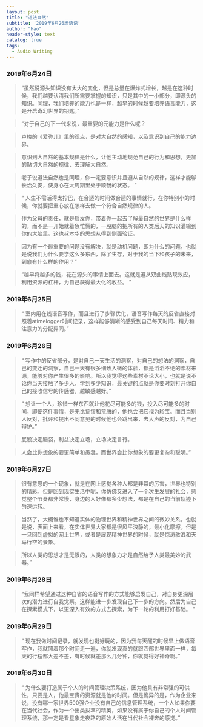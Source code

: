 ```yaml
---
layout: post
title: "道法自然"
subtitle: '2019年6月26周语记'
author: "Hao"
header-style: text
catalog: true
tags:
  - Audio Writing
---
```


### 2019年6月24日
> “虽然说源头知识没有太大的变化，但是总量在爆炸式增长，越是在这种时候，我们越要认清我们所需要掌握的知识，只是其中的一小部分，即源头的知识。同理，我们培养的能力也是一样，越早的时候越要培养语言能力，这是开启奇幻世界的钥匙。”

>“对于自己的下一代来说，最重要的元能力是什么呢？

>卢梭的《爱弥儿》里的观点，是对大自然的感知，以及意识到自己的能力边界。

>意识到大自然的基本规律是什么，让他主动地规范自己的行为和思想，更加的贴切大自然的规律，去理解大自然。

>老子说道法自然也是同理，你一定要意识并且遵从自然的规律，这样才能够长治久安，使身心在大周期里处于顺畅的状态。 ”

>“ 人生不需活得太拧巴，在合适的时间做合适的事情就行，在你特别小的时候，你就要把重心放在怎样去做一个符合自然规律的人。

>作为父母的责任，就是启发你，带着你一起去了解最自然的世界是什么样的，而不是一开始就着急忙慌的，一股脑的把所有的人类后天的知识灌输到你的大脑里。这也叔本华的思想从得到侧面验证。

>因为有一个最重要的问题没有解决，就是动机问题，即为什么的问题，也就是说我们为什么要学这么多东西，除了生存，对于我的当下和孩子的未来，到底有什么样的作用？”

>“越早将越多的钱，花在源头的事情上面去。这就是遵从双曲线贴现效应，利用资源的杠杆，为自己获得最大化的收益。 ”


### 2019年6月25日

>“ 室内用在线语音写作，而且进行了步骤优化，语音写作每天的反省直接对照着atimelogger时间记录，这样能够清晰的感受到自己每天时间、精力和注意力的分配异同。”


### 2019年6月26日

>“ 写作中的反省部分，是对自己一天生活的洞察，对自己的想法的洞察，自己的变迁的洞察，自己一天有很多细致入微的体验，都是滔滔不绝的素材来源，能够对你产生很多的影响。所以我觉得这些素材不论大小，也就是说不论你当天接触了多少人，学到多少知识，最关键的点就是你要时刻打开你自己的接收信号的传感器，越敏感越好。”

>“ 想让一个人，珍惜一样东西就让他花尽可能多的钱，投入尽可能多的时间，即便这件事情，是无比荒谬和荒唐的，他也会把它视为珍宝。而且当别人反对，批评和提出不同意见的时候他也会跳出来，去大声的反对，为自己辩护。”

> 屁股决定脑袋，利益决定立场，立场决定言行。

>人会比你想象的要更简单和愚蠢，而世界会比你想象的要更复杂和聪明。”


### 2019年6月27日

>很有意思的一个现象，就是在网上感觉各种人都是非常的厉害，世界也特别的精彩。但是回到现实生活中呢，你仿佛又进入了一个次生发展的社会，感觉整个节奏都非常慢，身边的人好像都多少想法，都是在自己的当前轨迹下匀速运转。

>当然了，大概谁也不知道实体的物理世界和精神世界之间的微妙关系。也就是说，表面上来看，在实体世界大家都是很风平浪静的，最小化摩擦。但是一旦回到虚拟的网上世界，或者是展现精神世界的时候，就是惊涛骇浪和天马行空的景象。

>所以人类的思想才是无限的，人类的想象力才是自然给予人类最美妙的武器。”


### 2019年6月28日

>“我同样希望通过这种自省的语音写作的方式能够启发自己，对自身更深层次的潜力进行自我觉察。这样能进一步发现自己下一步的方向。然后为自己在探索模式下，以更深入有效的方式去探索，为下一轮的利用打好基础。 ”


### 2019年6月29日

>“ 现在我做时间记录，就发现也挺好玩的，因为我每天醒的时候早上做语音写作，我就照着那个时间走一遍，你就发现真的就跟西部世界里面一样，每天的行程都大差不差，有时候就差那么几分钟，你就觉得好神奇啊。”


### 2019年6月30日

>“ 为什么要打造属于个人的时间管理决策系统，因为他具有非常强的可供性，只要是人，他最宝贵的资源就是他的时间。但是诡异的是，作为企业来说，没有哪一家世界500强企业没有自己的信息管理系统，一个人如果你要在当代社会，作为一个出类拔萃的精英，如果没有属于你自己的个人时间管理系统，那一定是看星象走夜路的原始人活在当代社会裸奔的感觉。”